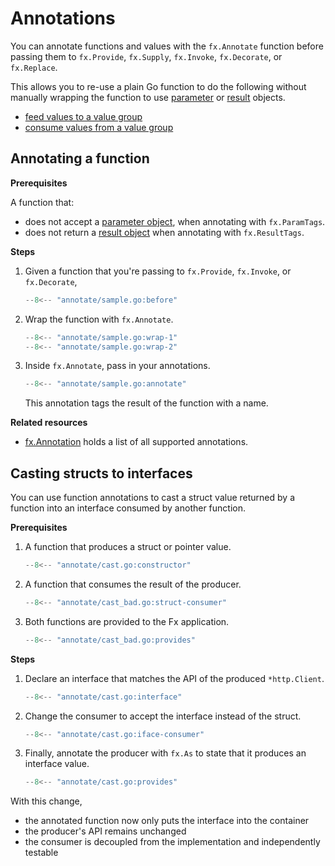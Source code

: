 # Annotations

You can annotate functions and values with the `fx.Annotate` function
before passing them to
`fx.Provide`, `fx.Supply`, `fx.Invoke`, `fx.Decorate`, or `fx.Replace`.

This allows you to re-use a plain Go function to do the following
without manually wrapping the function to use
[parameter](parameter-objects.md) or [result](result-objects.md) objects.

- [feed values to a value group](value-groups/feed.md#with-annotated-functions)
- [consume values from a value group](value-groups/consume.md#with-annotated-functions)

<!-- TODO: named values and optional dependencies in the list above -->

## Annotating a function

**Prerequisites**

A function that:

- does not accept a [parameter object](parameter-objects.md), when
  annotating with `fx.ParamTags`.
- does not return a [result object](result-objects.md) when annotating
  with `fx.ResultTags`.

**Steps**

1. Given a function that you're passing to
   `fx.Provide`, `fx.Invoke`, or `fx.Decorate`,

     ```go
     --8<-- "annotate/sample.go:before"
     ```

2. Wrap the function with `fx.Annotate`.

     ```go
     --8<-- "annotate/sample.go:wrap-1"
     --8<-- "annotate/sample.go:wrap-2"
     ```

3. Inside `fx.Annotate`, pass in your annotations.

     ```go
     --8<-- "annotate/sample.go:annotate"
     ```

     This annotation tags the result of the function with a name.

**Related resources**

- [fx.Annotation](https://pkg.go.dev/go.uber.org/fx#Annotation)
  holds a list of all supported annotations.

## Casting structs to interfaces

You can use function annotations to cast a struct value returned by a function
into an interface consumed by another function.

**Prerequisites**

1. A function that produces a struct or pointer value.

     ```go
     --8<-- "annotate/cast.go:constructor"
     ```

2. A function that consumes the result of the producer.

     ```go
     --8<-- "annotate/cast_bad.go:struct-consumer"
     ```

3. Both functions are provided to the Fx application.

     ```go
     --8<-- "annotate/cast_bad.go:provides"
     ```

**Steps**

1. Declare an interface that matches the API of the produced `*http.Client`.

     ```go
     --8<-- "annotate/cast.go:interface"
     ```

2. Change the consumer to accept the interface instead of the struct.

     ```go
     --8<-- "annotate/cast.go:iface-consumer"
     ```

3. Finally, annotate the producer with `fx.As` to state
   that it produces an interface value.

     ```go
     --8<-- "annotate/cast.go:provides"
     ```

With this change,

- the annotated function now only puts the interface into the container
- the producer's API remains unchanged
- the consumer is decoupled from the implementation and independently testable
